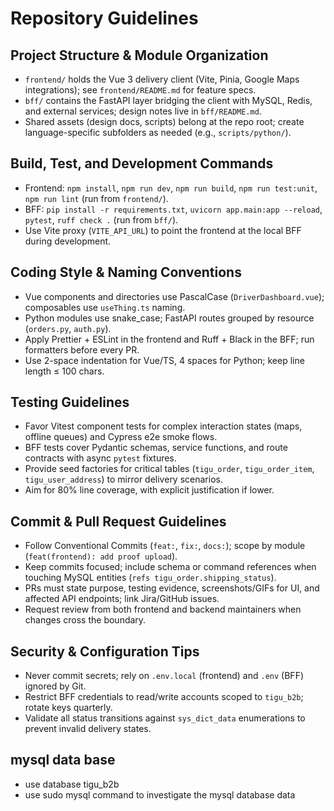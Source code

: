 # Repository Guidelines

## Project Structure & Module Organization
- `frontend/` holds the Vue 3 delivery client (Vite, Pinia, Google Maps integrations); see `frontend/README.md` for feature specs.
- `bff/` contains the FastAPI layer bridging the client with MySQL, Redis, and external services; design notes live in `bff/README.md`.
- Shared assets (design docs, scripts) belong at the repo root; create language-specific subfolders as needed (e.g., `scripts/python/`).

## Build, Test, and Development Commands
- Frontend: `npm install`, `npm run dev`, `npm run build`, `npm run test:unit`, `npm run lint` (run from `frontend/`).
- BFF: `pip install -r requirements.txt`, `uvicorn app.main:app --reload`, `pytest`, `ruff check .` (run from `bff/`).
- Use Vite proxy (`VITE_API_URL`) to point the frontend at the local BFF during development.

## Coding Style & Naming Conventions
- Vue components and directories use PascalCase (`DriverDashboard.vue`); composables use `useThing.ts` naming.
- Python modules use snake_case; FastAPI routes grouped by resource (`orders.py`, `auth.py`).
- Apply Prettier + ESLint in the frontend and Ruff + Black in the BFF; run formatters before every PR.
- Use 2-space indentation for Vue/TS, 4 spaces for Python; keep line length ≤ 100 chars.

## Testing Guidelines
- Favor Vitest component tests for complex interaction states (maps, offline queues) and Cypress e2e smoke flows.
- BFF tests cover Pydantic schemas, service functions, and route contracts with async `pytest` fixtures.
- Provide seed factories for critical tables (`tigu_order`, `tigu_order_item`, `tigu_user_address`) to mirror delivery scenarios.
- Aim for 80% line coverage, with explicit justification if lower.

## Commit & Pull Request Guidelines
- Follow Conventional Commits (`feat:`, `fix:`, `docs:`); scope by module (`feat(frontend): add proof upload`).
- Keep commits focused; include schema or command references when touching MySQL entities (`refs tigu_order.shipping_status`).
- PRs must state purpose, testing evidence, screenshots/GIFs for UI, and affected API endpoints; link Jira/GitHub issues.
- Request review from both frontend and backend maintainers when changes cross the boundary.

## Security & Configuration Tips
- Never commit secrets; rely on `.env.local` (frontend) and `.env` (BFF) ignored by Git.
- Restrict BFF credentials to read/write accounts scoped to `tigu_b2b`; rotate keys quarterly.
- Validate all status transitions against `sys_dict_data` enumerations to prevent invalid delivery states.
## mysql data base
- use database tigu_b2b
- use sudo mysql command to investigate the mysql database data
